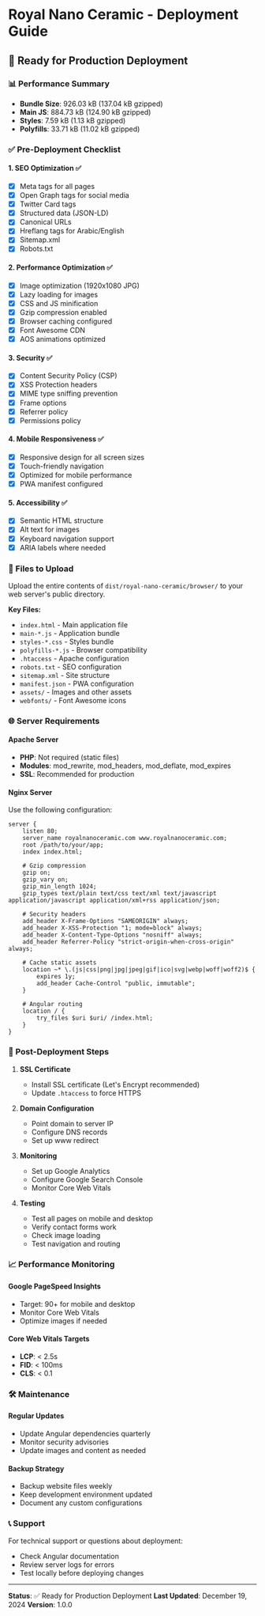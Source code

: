 # Royal Nano Ceramic - Deployment Guide

## 🚀 Ready for Production Deployment

### 📊 Performance Summary
- **Bundle Size**: 926.03 kB (137.04 kB gzipped)
- **Main JS**: 884.73 kB (124.90 kB gzipped)
- **Styles**: 7.59 kB (1.13 kB gzipped)
- **Polyfills**: 33.71 kB (11.02 kB gzipped)

### ✅ Pre-Deployment Checklist

#### 1. **SEO Optimization** ✅
- [x] Meta tags for all pages
- [x] Open Graph tags for social media
- [x] Twitter Card tags
- [x] Structured data (JSON-LD)
- [x] Canonical URLs
- [x] Hreflang tags for Arabic/English
- [x] Sitemap.xml
- [x] Robots.txt

#### 2. **Performance Optimization** ✅
- [x] Image optimization (1920x1080 JPG)
- [x] Lazy loading for images
- [x] CSS and JS minification
- [x] Gzip compression enabled
- [x] Browser caching configured
- [x] Font Awesome CDN
- [x] AOS animations optimized

#### 3. **Security** ✅
- [x] Content Security Policy (CSP)
- [x] XSS Protection headers
- [x] MIME type sniffing prevention
- [x] Frame options
- [x] Referrer policy
- [x] Permissions policy

#### 4. **Mobile Responsiveness** ✅
- [x] Responsive design for all screen sizes
- [x] Touch-friendly navigation
- [x] Optimized for mobile performance
- [x] PWA manifest configured

#### 5. **Accessibility** ✅
- [x] Semantic HTML structure
- [x] Alt text for images
- [x] Keyboard navigation support
- [x] ARIA labels where needed

### 📁 Files to Upload

Upload the entire contents of `dist/royal-nano-ceramic/browser/` to your web server's public directory.

**Key Files:**
- `index.html` - Main application file
- `main-*.js` - Application bundle
- `styles-*.css` - Styles bundle
- `polyfills-*.js` - Browser compatibility
- `.htaccess` - Apache configuration
- `robots.txt` - SEO configuration
- `sitemap.xml` - Site structure
- `manifest.json` - PWA configuration
- `assets/` - Images and other assets
- `webfonts/` - Font Awesome icons

### 🌐 Server Requirements

#### Apache Server
- **PHP**: Not required (static files)
- **Modules**: mod_rewrite, mod_headers, mod_deflate, mod_expires
- **SSL**: Recommended for production

#### Nginx Server
Use the following configuration:

```nginx
server {
    listen 80;
    server_name royalnanoceramic.com www.royalnanoceramic.com;
    root /path/to/your/app;
    index index.html;

    # Gzip compression
    gzip on;
    gzip_vary on;
    gzip_min_length 1024;
    gzip_types text/plain text/css text/xml text/javascript application/javascript application/xml+rss application/json;

    # Security headers
    add_header X-Frame-Options "SAMEORIGIN" always;
    add_header X-XSS-Protection "1; mode=block" always;
    add_header X-Content-Type-Options "nosniff" always;
    add_header Referrer-Policy "strict-origin-when-cross-origin" always;

    # Cache static assets
    location ~* \.(js|css|png|jpg|jpeg|gif|ico|svg|webp|woff|woff2)$ {
        expires 1y;
        add_header Cache-Control "public, immutable";
    }

    # Angular routing
    location / {
        try_files $uri $uri/ /index.html;
    }
}
```

### 🔧 Post-Deployment Steps

1. **SSL Certificate**
   - Install SSL certificate (Let's Encrypt recommended)
   - Update `.htaccess` to force HTTPS

2. **Domain Configuration**
   - Point domain to server IP
   - Configure DNS records
   - Set up www redirect

3. **Monitoring**
   - Set up Google Analytics
   - Configure Google Search Console
   - Monitor Core Web Vitals

4. **Testing**
   - Test all pages on mobile and desktop
   - Verify contact forms work
   - Check image loading
   - Test navigation and routing

### 📈 Performance Monitoring

#### Google PageSpeed Insights
- Target: 90+ for mobile and desktop
- Monitor Core Web Vitals
- Optimize images if needed

#### Core Web Vitals Targets
- **LCP**: < 2.5s
- **FID**: < 100ms
- **CLS**: < 0.1

### 🛠️ Maintenance

#### Regular Updates
- Update Angular dependencies quarterly
- Monitor security advisories
- Update images and content as needed

#### Backup Strategy
- Backup website files weekly
- Keep development environment updated
- Document any custom configurations

### 📞 Support

For technical support or questions about deployment:
- Check Angular documentation
- Review server logs for errors
- Test locally before deploying changes

---

**Status**: ✅ Ready for Production Deployment
**Last Updated**: December 19, 2024
**Version**: 1.0.0
